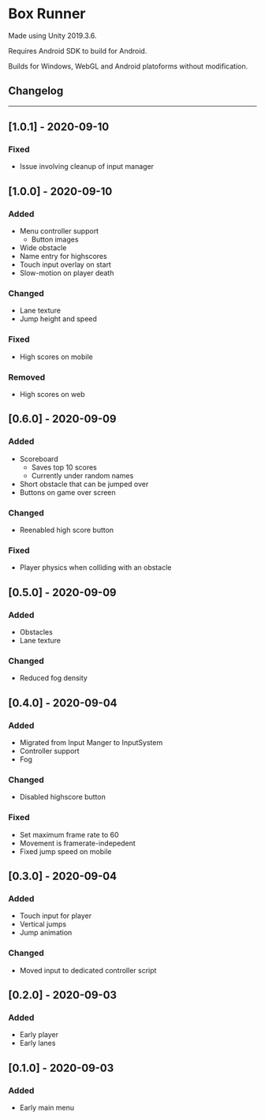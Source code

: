 # Box Runner

Made using Unity 2019.3.6.

Requires Android SDK to build for Android.

Builds for Windows, WebGL and Android platoforms without modification.

## Changelog
---

## [1.0.1] - 2020-09-10
### Fixed
- Issue involving cleanup of input manager

## [1.0.0] - 2020-09-10
### Added
- Menu controller support
    - Button images
- Wide obstacle
- Name entry for highscores
- Touch input overlay on start
- Slow-motion on player death

### Changed
- Lane texture
- Jump height and speed

### Fixed
- High scores on mobile

### Removed
- High scores on web

## [0.6.0] - 2020-09-09
### Added
- Scoreboard
    - Saves top 10 scores
    - Currently under random names
- Short obstacle that can be jumped over
- Buttons on game over screen

### Changed
- Reenabled high score button

### Fixed
- Player physics when colliding with an obstacle

## [0.5.0] - 2020-09-09
### Added
- Obstacles
- Lane texture

### Changed
- Reduced fog density

## [0.4.0] - 2020-09-04
### Added
- Migrated from Input Manger to InputSystem
- Controller support
- Fog

### Changed
- Disabled highscore button

### Fixed
- Set maximum frame rate to 60
- Movement is framerate-indepedent
- Fixed jump speed on mobile

## [0.3.0] - 2020-09-04
### Added
- Touch input for player
- Vertical jumps
- Jump animation
### Changed
- Moved input to dedicated controller script

## [0.2.0] - 2020-09-03
### Added
- Early player
- Early lanes

## [0.1.0] - 2020-09-03
### Added
- Early main menu
